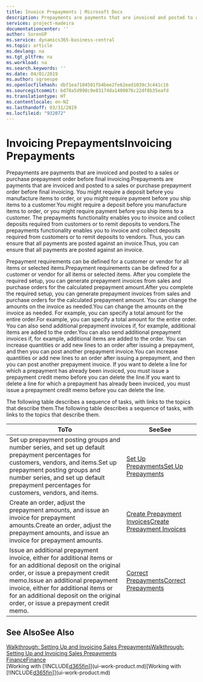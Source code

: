 ```yaml
---
title: Invoice Prepayments | Microsoft Docs
description: Prepayments are payments that are invoiced and posted to a sales or purchase prepayment order before final invoicing. You might require a deposit before you manufacture items to order, or you might require payment before you ship items to a customer. The prepayments functionality enables you to invoice and collect deposits required from customers or to remit deposits to vendors. Thus, you can ensure that all payments are posted against an invoice.
services: project-madeira
documentationcenter: ''
author: SorenGP
ms.service: dynamics365-business-central
ms.topic: article
ms.devlang: na
ms.tgt_pltfrm: na
ms.workload: na
ms.search.keywords: ''
ms.date: 04/01/2019
ms.author: sgroespe
ms.openlocfilehash: dbf1ea7104501fb4bee2fe62eed1039c3c441c16
ms.sourcegitcommit: bd78a5d990c9e83174da1409076c22df8b35eafd
ms.translationtype: HT
ms.contentlocale: en-NZ
ms.lasthandoff: 03/31/2019
ms.locfileid: "932072"
---
```

# <a name="invoicing-prepayments"></a><span data-ttu-id="efadd-106">Invoicing Prepayments</span><span class="sxs-lookup"><span data-stu-id="efadd-106">Invoicing Prepayments</span></span>
<span data-ttu-id="efadd-107">Prepayments are payments that are invoiced and posted to a sales or purchase prepayment order before final invoicing.</span><span class="sxs-lookup"><span data-stu-id="efadd-107">Prepayments are payments that are invoiced and posted to a sales or purchase prepayment order before final invoicing.</span></span> <span data-ttu-id="efadd-108">You might require a deposit before you manufacture items to order, or you might require payment before you ship items to a customer.</span><span class="sxs-lookup"><span data-stu-id="efadd-108">You might require a deposit before you manufacture items to order, or you might require payment before you ship items to a customer.</span></span> <span data-ttu-id="efadd-109">The prepayments functionality enables you to invoice and collect deposits required from customers or to remit deposits to vendors.</span><span class="sxs-lookup"><span data-stu-id="efadd-109">The prepayments functionality enables you to invoice and collect deposits required from customers or to remit deposits to vendors.</span></span> <span data-ttu-id="efadd-110">Thus, you can ensure that all payments are posted against an invoice.</span><span class="sxs-lookup"><span data-stu-id="efadd-110">Thus, you can ensure that all payments are posted against an invoice.</span></span>  

 <span data-ttu-id="efadd-111">Prepayment requirements can be defined for a customer or vendor for all items or selected items.</span><span class="sxs-lookup"><span data-stu-id="efadd-111">Prepayment requirements can be defined for a customer or vendor for all items or selected items.</span></span> <span data-ttu-id="efadd-112">After you complete the required setup, you can generate prepayment invoices from sales and purchase orders for the calculated prepayment amount.</span><span class="sxs-lookup"><span data-stu-id="efadd-112">After you complete the required setup, you can generate prepayment invoices from sales and purchase orders for the calculated prepayment amount.</span></span> <span data-ttu-id="efadd-113">You can change the amounts on the invoice as needed.</span><span class="sxs-lookup"><span data-stu-id="efadd-113">You can change the amounts on the invoice as needed.</span></span> <span data-ttu-id="efadd-114">For example, you can specify a total amount for the entire order.</span><span class="sxs-lookup"><span data-stu-id="efadd-114">For example, you can specify a total amount for the entire order.</span></span> <span data-ttu-id="efadd-115">You can also send additional prepayment invoices if, for example, additional items are added to the order.</span><span class="sxs-lookup"><span data-stu-id="efadd-115">You can also send additional prepayment invoices if, for example, additional items are added to the order.</span></span> <span data-ttu-id="efadd-116">You can increase quantities or add new lines to an order after issuing a prepayment, and then you can post another prepayment invoice.</span><span class="sxs-lookup"><span data-stu-id="efadd-116">You can increase quantities or add new lines to an order after issuing a prepayment, and then you can post another prepayment invoice.</span></span> <span data-ttu-id="efadd-117">If you want to delete a line for which a prepayment has already been invoiced, you must issue a prepayment credit memo before you can delete the line.</span><span class="sxs-lookup"><span data-stu-id="efadd-117">If you want to delete a line for which a prepayment has already been invoiced, you must issue a prepayment credit memo before you can delete the line.</span></span>  

 <span data-ttu-id="efadd-118">The following table describes a sequence of tasks, with links to the topics that describe them.</span><span class="sxs-lookup"><span data-stu-id="efadd-118">The following table describes a sequence of tasks, with links to the topics that describe them.</span></span>

|<span data-ttu-id="efadd-119">**To**</span><span class="sxs-lookup"><span data-stu-id="efadd-119">**To**</span></span>|<span data-ttu-id="efadd-120">**See**</span><span class="sxs-lookup"><span data-stu-id="efadd-120">**See**</span></span>|  
|------------|-------------|  
|<span data-ttu-id="efadd-121">Set up prepayment posting groups and number series, and set up default prepayment percentages for customers, vendors, and items.</span><span class="sxs-lookup"><span data-stu-id="efadd-121">Set up prepayment posting groups and number series, and set up default prepayment percentages for customers, vendors, and items.</span></span>|[<span data-ttu-id="efadd-122">Set Up Prepayments</span><span class="sxs-lookup"><span data-stu-id="efadd-122">Set Up Prepayments</span></span>](finance-set-up-prepayments.md)|
|<span data-ttu-id="efadd-123">Create an order, adjust the prepayment amounts, and issue an invoice for prepayment amounts.</span><span class="sxs-lookup"><span data-stu-id="efadd-123">Create an order, adjust the prepayment amounts, and issue an invoice for prepayment amounts.</span></span>|[<span data-ttu-id="efadd-124">Create Prepayment Invoices</span><span class="sxs-lookup"><span data-stu-id="efadd-124">Create Prepayment Invoices</span></span>](finance-how-to-create-prepayment-invoices.md)|  
|<span data-ttu-id="efadd-125">Issue an additional prepayment invoice, either for additional items or for an additional deposit on the original order, or issue a prepayment credit memo.</span><span class="sxs-lookup"><span data-stu-id="efadd-125">Issue an additional prepayment invoice, either for additional items or for an additional deposit on the original order, or issue a prepayment credit memo.</span></span>|[<span data-ttu-id="efadd-126">Correct Prepayments</span><span class="sxs-lookup"><span data-stu-id="efadd-126">Correct Prepayments</span></span>](finance-how-to-correct-prepayments.md)|  

## <a name="see-also"></a><span data-ttu-id="efadd-127">See Also</span><span class="sxs-lookup"><span data-stu-id="efadd-127">See Also</span></span>  
[<span data-ttu-id="efadd-128">Walkthrough: Setting Up and Invoicing Sales Prepayments</span><span class="sxs-lookup"><span data-stu-id="efadd-128">Walkthrough: Setting Up and Invoicing Sales Prepayments</span></span>](walkthrough-setting-up-and-invoicing-sales-prepayments.md)  
[<span data-ttu-id="efadd-129">Finance</span><span class="sxs-lookup"><span data-stu-id="efadd-129">Finance</span></span>](finance.md)  
<span data-ttu-id="efadd-130">[Working with [!INCLUDE[d365fin](includes/d365fin_md.md)]](ui-work-product.md)</span><span class="sxs-lookup"><span data-stu-id="efadd-130">[Working with [!INCLUDE[d365fin](includes/d365fin_md.md)]](ui-work-product.md)</span></span>
